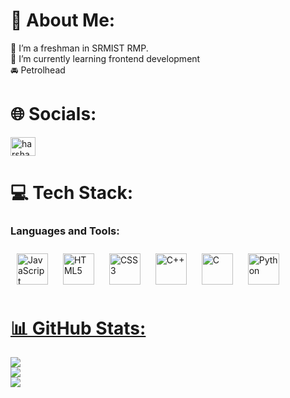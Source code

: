 # 💫 About Me:
🔭 I’m a freshman in SRMIST RMP.<br>🌱 I’m currently learning frontend development<br> 🚘 Petrolhead


# 🌐 Socials:
<a href="www.linkedin.com/in/e-harsha-490458320" target="blank"><img align="center" src="https://raw.githubusercontent.com/rahuldkjain/github-profile-readme-generator/master/src/images/icons/Social/linked-in-alt.svg" alt="harsha egiteela" height="30" width="40" /></a>

</p>

# 💻 Tech Stack:
<h3 align="left">Languages and Tools:</h3>

<P>
  <a href="https://www.javascript.com/" target="_blank"><img style="margin: 10px" src="https://profilinator.rishav.dev/skills-assets/javascript-original.svg" alt="JavaScript" height="50" /></a>  
<a href="https://en.wikipedia.org/wiki/HTML5" target="_blank"><img style="margin: 10px" src="https://profilinator.rishav.dev/skills-assets/html5-original-wordmark.svg" alt="HTML5" height="50" /></a>  
<a href="https://www.w3schools.com/css/" target="_blank"><img style="margin: 10px" src="https://profilinator.rishav.dev/skills-assets/css3-original-wordmark.svg" alt="CSS3" height="50" /></a>  
<a href="https://www.cplusplus.com/" target="_blank"><img style="margin: 10px" src="https://profilinator.rishav.dev/skills-assets/cplusplus-original.svg" alt="C++" height="50" /></a>  
<a href="https://www.cprogramming.com/" target="_blank"><img style="margin: 10px" src="https://profilinator.rishav.dev/skills-assets/c-original.svg" alt="C" height="50" /></a>  
<a href="https://www.python.org/" target="_blank"><img style="margin: 10px" src="https://profilinator.rishav.dev/skills-assets/python-original.svg" alt="Python" height="50" />
  
</P>




# 📊 GitHub Stats:
![](https://github-readme-stats.vercel.app/api?username=harshaegiteela&theme=dark&hide_border=false&include_all_commits=false&count_private=false)<br/>
![](https://github-readme-streak-stats.herokuapp.com/?user=harshaegiteela&theme=dark&hide_border=false)<br/>
![](https://github-readme-stats.vercel.app/api/top-langs/?username=harshaegiteela&theme=dark&hide_border=false&include_all_commits=false&count_private=false&layout=compact)
